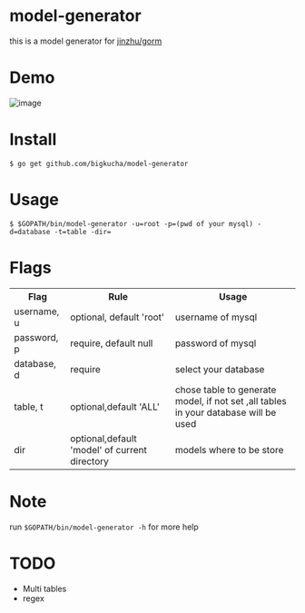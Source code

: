 model-generator
===

this is a model generator for [jinzhu/gorm](https://github.com/jinzhu/gorm)

Demo
===
![image](https://github.com/e421083458/model-generator/blob/master/media/test.gif)


Install
===

```
$ go get github.com/bigkucha/model-generator
```

Usage
===

```
$ $GOPATH/bin/model-generator -u=root -p=(pwd of your mysql) -d=database -t=table -dir=
```

Flags
===
<table>
 <tr>
    <th>Flag</th>
    <th>Rule</th>
    <th>Usage</th>
  </tr>
  <tr>
    <td>username, u</td>
    <td>optional, default 'root'</td>
    <td>username of mysql</td>
  </tr>
  
  <tr>
    <td>password, p</td>
    <td>require, default null</td>
    <td>password of mysql</td>
  </tr>
  
  <tr>
    <td>database, d</td>
    <td>require</td>
    <td>select your database</td>
  </tr>
  <tr>
    <td>table, t</td>
    <td>optional,default 'ALL'</td>
    <td>chose table to generate model, if not set ,all tables in your database will be used</td>
  </tr>
  
  <tr>
    <td>dir</td>
    <td>optional,default 'model' of current directory</td>
    <td>models where to be store</td>
  </tr>
</table>

Note
===
 run `$GOPATH/bin/model-generator -h` for more help

TODO
===
- Multi tables
- regex 